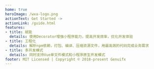 ```yaml
---
home: true
heroImage: /wxa-logo.png
actionText: Get Started ->
actionLink: /guide.html
features: 
- title: 赋能
  details: 使用Decorator增强小程序能力，提高开发效率，优化开发体验
- title: 工程化
  details: 解析npm依赖，打包、编译、压缩资源文件，用最高效的代码完成业务需求
- title: 多开发模式
  details: 同时支持Vue单文件模式和小程序原生开发模式
footer: MIT Licensed | Copyright © 2018-present Genuifx
---
```

